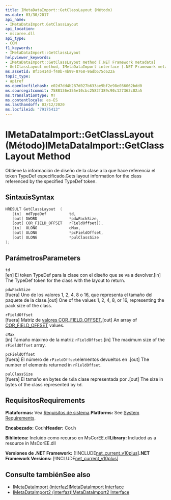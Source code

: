 ```yaml
---
title: IMetaDataImport::GetClassLayout (Método)
ms.date: 03/30/2017
api_name:
- IMetaDataImport.GetClassLayout
api_location:
- mscoree.dll
api_type:
- COM
f1_keywords:
- IMetaDataImport::GetClassLayout
helpviewer_keywords:
- IMetaDataImport::GetClassLayout method [.NET Framework metadata]
- GetClassLayout method, IMetaDataImport interface [.NET Framework metadata]
ms.assetid: 8f35414d-f40b-4b99-8768-9adb675c622a
topic_type:
- apiref
ms.openlocfilehash: e02d7dd4b287d027b633ae9bf2e98e036062bdd0
ms.sourcegitcommit: 7588136e355e10cbc2582f389c90c127363c02a5
ms.translationtype: MT
ms.contentlocale: es-ES
ms.lasthandoff: 03/12/2020
ms.locfileid: "79175413"
---
```

# <a name="imetadataimportgetclasslayout-method"></a><span data-ttu-id="50069-102">IMetaDataImport::GetClassLayout (Método)</span><span class="sxs-lookup"><span data-stu-id="50069-102">IMetaDataImport::GetClassLayout Method</span></span>
<span data-ttu-id="50069-103">Obtiene la información de diseño de la clase a la que hace referencia el token TypeDef especificado.</span><span class="sxs-lookup"><span data-stu-id="50069-103">Gets layout information for the class referenced by the specified TypeDef token.</span></span>  
  
## <a name="syntax"></a><span data-ttu-id="50069-104">Sintaxis</span><span class="sxs-lookup"><span data-stu-id="50069-104">Syntax</span></span>  
  
```cpp  
HRESULT GetClassLayout  (
   [in]  mdTypeDef          td,
   [out] DWORD              *pdwPackSize,  
   [out] COR_FIELD_OFFSET   rFieldOffset[],  
   [in]  ULONG              cMax,  
   [out] ULONG              *pcFieldOffset,  
   [out] ULONG              *pulClassSize  
);  
```  
  
## <a name="parameters"></a><span data-ttu-id="50069-105">Parámetros</span><span class="sxs-lookup"><span data-stu-id="50069-105">Parameters</span></span>  
 `td`  
 <span data-ttu-id="50069-106">[en] El token TypeDef para la clase con el diseño que se va a devolver.</span><span class="sxs-lookup"><span data-stu-id="50069-106">[in] The TypeDef token for the class with the layout to return.</span></span>  
  
 `pdwPackSize`  
 <span data-ttu-id="50069-107">[fuera] Uno de los valores 1, 2, 4, 8 o 16, que representa el tamaño del paquete de la clase.</span><span class="sxs-lookup"><span data-stu-id="50069-107">[out] One of the values 1, 2, 4, 8, or 16, representing the pack size of the class.</span></span>  
  
 `rFieldOffset`  
 <span data-ttu-id="50069-108">[fuera] Matriz de [valores COR_FIELD_OFFSET.](../../../../docs/framework/unmanaged-api/metadata/cor-field-offset-structure.md)</span><span class="sxs-lookup"><span data-stu-id="50069-108">[out] An array of [COR_FIELD_OFFSET](../../../../docs/framework/unmanaged-api/metadata/cor-field-offset-structure.md) values.</span></span>  
  
 `cMax`  
 <span data-ttu-id="50069-109">[in] Tamaño máximo de la matriz `rFieldOffset`.</span><span class="sxs-lookup"><span data-stu-id="50069-109">[in] The maximum size of the `rFieldOffset` array.</span></span>  
  
 `pcFieldOffset`  
 <span data-ttu-id="50069-110">[fuera] El número de `rFieldOffset`elementos devueltos en .</span><span class="sxs-lookup"><span data-stu-id="50069-110">[out] The number of elements returned in `rFieldOffset`.</span></span>  
  
 `pulClassSize`  
 <span data-ttu-id="50069-111">[fuera] El tamaño en bytes de `td`la clase representada por .</span><span class="sxs-lookup"><span data-stu-id="50069-111">[out] The size in bytes of the class represented by `td`.</span></span>  
  
## <a name="requirements"></a><span data-ttu-id="50069-112">Requisitos</span><span class="sxs-lookup"><span data-stu-id="50069-112">Requirements</span></span>  
 <span data-ttu-id="50069-113">**Plataformas:** Vea [Requisitos de sistema](../../../../docs/framework/get-started/system-requirements.md).</span><span class="sxs-lookup"><span data-stu-id="50069-113">**Platforms:** See [System Requirements](../../../../docs/framework/get-started/system-requirements.md).</span></span>  
  
 <span data-ttu-id="50069-114">**Encabezado:** Cor.h</span><span class="sxs-lookup"><span data-stu-id="50069-114">**Header:** Cor.h</span></span>  
  
 <span data-ttu-id="50069-115">**Biblioteca:** Incluido como recurso en MsCorEE.dll</span><span class="sxs-lookup"><span data-stu-id="50069-115">**Library:** Included as a resource in MsCorEE.dll</span></span>  
  
 <span data-ttu-id="50069-116">**Versiones de .NET Framework:** [!INCLUDE[net_current_v10plus](../../../../includes/net-current-v10plus-md.md)]</span><span class="sxs-lookup"><span data-stu-id="50069-116">**.NET Framework Versions:** [!INCLUDE[net_current_v10plus](../../../../includes/net-current-v10plus-md.md)]</span></span>  
  
## <a name="see-also"></a><span data-ttu-id="50069-117">Consulte también</span><span class="sxs-lookup"><span data-stu-id="50069-117">See also</span></span>

- [<span data-ttu-id="50069-118">IMetaDataImport (interfaz)</span><span class="sxs-lookup"><span data-stu-id="50069-118">IMetaDataImport Interface</span></span>](../../../../docs/framework/unmanaged-api/metadata/imetadataimport-interface.md)
- [<span data-ttu-id="50069-119">IMetaDataImport2 (interfaz)</span><span class="sxs-lookup"><span data-stu-id="50069-119">IMetaDataImport2 Interface</span></span>](../../../../docs/framework/unmanaged-api/metadata/imetadataimport2-interface.md)
